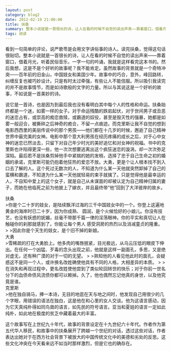 ```yaml
---
layout: post
category: blog2
date: 2012-02-19 21:00:00
title: 扶桑
summary: 整本小说就是一首很长的诗，让人在看的时候不自觉的读出声来——靠着窗口，借着月光，听着民俗音乐，一字一句的吟诵，我就是这样看完这本书的
tags: 阅读
---
```


看到一句简单的评论，说严歌苓是会用文字讲俗事的诗人。读完扶桑，觉得这句话很贴切。整本小说就是一首很长的诗，让人在看的时候不自觉的读出声来——靠着窗口，借着月光，听着民俗音乐，一字一句的吟诵，我就是这样看完这本书的。然后我想，这是不是个好听的故事呢？我不能肯定。虽然故事的背景就是一个奇特冲突——百年前的旧金山，中国妓女和美国少年。故事中的巧合，意外，峰回路转，纠缠反复也被巧妙设计。只是有时太过牵强，有些让人不能信服。所以吸引我读完的并不是故事情节，而是如诗歌般的文字的力量。所以与其说这是一个好听的故事，不如说是一首美妙的诗。

说它是一首诗，也是因为到最后我也没有看明白其中每个人的性格和命运。扶桑始终都是一个迷，如雾一样的女子。对于命运残酷的跌宕起伏，对于世间男子或丑恶的迷恋占有，或崇高的痴恋救赎，或霸道的奴役，甚至是毁灭性的强暴，她都是如雾一般迎合，被撕碎之后神奇的癒合，不留一点痕迹。而克里斯让我不自觉的想到电影西西里的美丽传说中的那个男孩——他们都在十几岁的时候，邂逅了自己精神世界中最完美的女神。电影中那个意大利男孩在经历疼痛的成长之后，对于心中女神的迷恋已然淡去，只留下对自己年少时光的美好追忆和对女神的祝福。书中的克里斯也许陷得更深一些，他一次次想要逃离出这个疯狂迷恋的漩涡，却一次次弥足深陷。最后若不是扶桑剪掉他手中紧揣的她的发梢，选择了忠于自己生命之初的婚姻的承诺，克里斯可能仍抱着他狂热的爱恋不放。大勇，更是个让人根本找不到入口去了解的人。这个死过无数次的人，不知道为什么某一天他就突然卸掉了自己的蛮横和霸道，不知道为什么某一天他就轻易的束手就擒了。只是觉得他是最幸运的人，不自知中爱上的这个女子，就是自己从未谋面的却被认定为自己精神归属的妻子，而她在他临死之前为他披上了嫁衣，并且最终带“他”回到了大洋彼岸的故乡。

<figcaption class="reading-notes">
扶桑
</figcaption>
>你是个二十岁的妓女，是陆续飘洋过海的三千中国妓女中的一个。你登上这遍地黄金的海岸时已二十岁，因为你成熟、 圆润，是个火候恰好的小娘儿。你没有技艺，也没有妖惑的妩媚，丝毫不带那千篇一律的淫荡眼神。你的平实和真切让人在触碰你的刹那就感到了。你能让每个男人 感受洞房的热烈以及消减童贞的隆重。
>
>因此你是个天生的妓女，是个旧不掉的新娘。

<figcaption class="reading-notes">
大勇
</figcaption>
>雪稀疏的打在大勇脸上。他多肉的嘴唇抿紧，目光极远，从乌云压低的眼皮下伸出。在任何一个凶猛、歹毒的念头出现之前，他就是这样一副面孔，多思，又是绝对虚无，还有种广漠的对于一切的无望。
>
>熟知他的人看见他此时的面孔，会疑惑这不是同一个人，或许换名改姓确使他具有不同的人格，大相差异的本质。
>
>在消失和再现过程中，更名改姓使他尝到了类似轮回转世的快乐；对于你前一世名分下的血债命债风流债你都可以赖掉。久了，他也偶然忘记他真的身世，以及他究竟是谁。

<figcaption class="reading-notes">
克里斯
</figcaption>
>他在独自骑马，捧一本诗，无目的地逛在天与地之间时，他发现自己用很少的几个字眼，用错误的语法在独白，这是他在和心里的女人交谈。他为这语言感动，因为它天真纯朴得如同鸟兽的语言，如先民的符号语言。亚当和夏娃的语言一定如此纯朴，如此地在极度的贫乏中藏着最大的丰富。


这个故事写在上世纪九十年代，故事的背景设定在十九世纪六十年代。作者作为第五代华人移民，和故事中的扶桑展开了跨越一个世纪的对话，透过这些对话，作者表达出她对于在西方社会背景下被放大的中国传统文化中的美德和劣处的反思。这些文化冲突在今天看来远不如当时那样激烈，但是它也的确存在。